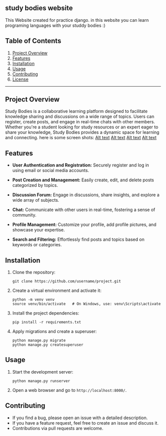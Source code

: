 ## study bodies website 

This Website created for practice django.
in this website you can learn programing languages with your studdy bodies :)
## Table of Contents
1. [Project Overview](#project-overview)
2. [Features](#features)
3. [Installation](#installation)
4. [Usage](#usage)
5. [Contributing](#contributing)
6. [License](#license)

---

## Project Overview
Study Bodies is a collaborative learning platform designed to facilitate knowledge sharing and discussions on a wide range of topics. Users can register, create posts, and engage in real-time chats with other members. Whether you're a student looking for study resources or an expert eager to share your knowledge, Study Bodies provides a dynamic space for learning and connecting.
here is some screen shots: 
[Alt text](./images/Capture.PNG)
[Alt text](./images/Capture2.PNG)
[Alt text](./images/Capture3.PNG)
[Alt text](./images/Capture4.PNG)
## Features

* **User Authentication and Registration:** Securely register and log in using email or social media accounts.

* **Post Creation and Management:** Easily create, edit, and delete posts categorized by topics.

* **Discussion Forum:** Engage in discussions, share insights, and explore a wide array of subjects.

* **Chat:** Communicate with other users in real-time, fostering a sense of community.

* **Profile Management:** Customize your profile, add profile pictures, and showcase your expertise.

* **Search and Filtering:** Effortlessly find posts and topics based on keywords or categories.
## Installation


1. Clone the repository:
   ```
   git clone https://github.com/username/project.git
   ```

2. Create a virtual environment and activate it:
   ```
   python -m venv venv
   source venv/bin/activate   # On Windows, use: venv\Scripts\activate
   ```

3. Install the project dependencies:
   ```
   pip install -r requirements.txt
   ```

4. Apply migrations and create a superuser:
   ```
   python manage.py migrate
   python manage.py createsuperuser
   ```

## Usage


1. Start the development server:
   ```
   python manage.py runserver
   ```

2. Open a web browser and go to `http://localhost:8000/`.

## Contributing

- If you find a bug, please open an issue with a detailed description.
- If you have a feature request, feel free to create an issue and discuss it.
- Contributions via pull requests are welcome.
